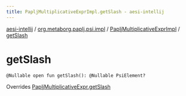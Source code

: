 ```yaml
---
title: PapljMultiplicativeExprImpl.getSlash - aesi-intellij
---
```


[aesi-intellij](../../index.html) / [org.metaborg.paplj.psi.impl](../index.html) / [PapljMultiplicativeExprImpl](index.html) / [getSlash](.)

# getSlash

`@Nullable open fun getSlash(): @Nullable PsiElement?`

Overrides [PapljMultiplicativeExpr.getSlash](../../org.metaborg.paplj.psi/-paplj-multiplicative-expr/get-slash.html)

